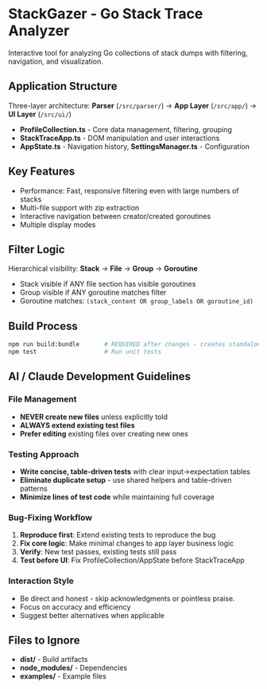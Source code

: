 # StackGazer - Go Stack Trace Analyzer

Interactive tool for analyzing Go collections of stack dumps with filtering, navigation, and visualization.

## Application Structure

Three-layer architecture: **Parser** (`/src/parser/`) → **App Layer** (`/src/app/`) → **UI Layer** (`/src/ui/`)

- **ProfileCollection.ts** - Core data management, filtering, grouping  
- **StackTraceApp.ts** - DOM manipulation and user interactions
- **AppState.ts** - Navigation history, **SettingsManager.ts** - Configuration

## Key Features

- Performance: Fast, responsive filtering even with large numbers of stacks
- Multi-file support with zip extraction
- Interactive navigation between creator/created goroutines
- Multiple display modes

## Filter Logic

Hierarchical visibility: **Stack** → **File** → **Group** → **Goroutine**
- Stack visible if ANY file section has visible goroutines
- Group visible if ANY goroutine matches filter
- Goroutine matches: `(stack_content OR group_labels OR goroutine_id)`

## Build Process
```bash
npm run build:bundle       # REQUIRED after changes - creates standalone HTML
npm test                   # Run unit tests  
```

## AI / Claude Development Guidelines

### File Management
- **NEVER create new files** unless explicitly told
- **ALWAYS extend existing test files**
- **Prefer editing** existing files over creating new ones

### Testing Approach  
- **Write concise, table-driven tests** with clear input→expectation tables
- **Eliminate duplicate setup** - use shared helpers and table-driven patterns
- **Minimize lines of test code** while maintaining full coverage

### Bug-Fixing Workflow
1. **Reproduce first**: Extend existing tests to reproduce the bug
2. **Fix core logic**: Make minimal changes to app layer business logic
3. **Verify**: New test passes, existing tests still pass
4. **Test before UI**: Fix ProfileCollection/AppState before StackTraceApp

### Interaction Style
- Be direct and honest - skip acknowledgments or pointless praise.
- Focus on accuracy and efficiency
- Suggest better alternatives when applicable

## Files to Ignore
- **dist/** - Build artifacts
- **node_modules/** - Dependencies
- **examples/** - Example files